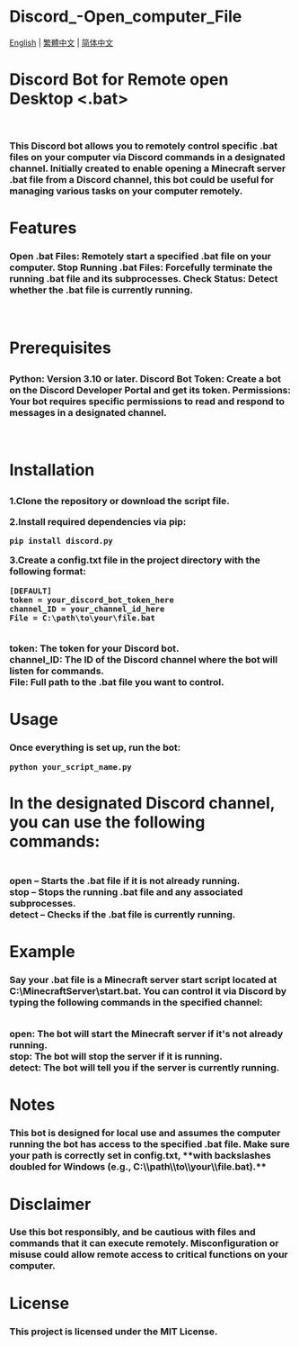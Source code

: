 # Discord_-Open_computer_File

 [English](README.md) | [繁體中文](docs/tw/README.md) | [简体中文](docs/cn/README.md) 

<H1>Discord Bot for Remote open Desktop <.bat>  <br><br>


<H3>This Discord bot allows you to remotely control specific .bat files on your computer via Discord commands in a designated channel. Initially created to enable opening a Minecraft server .bat file from a Discord channel, this bot could be useful for managing various tasks on your computer remotely.

<H1>Features
<H3>Open .bat Files: Remotely start a specified .bat file on your computer.
Stop Running .bat Files: Forcefully terminate the running .bat file and its subprocesses.
Check Status: Detect whether the .bat file is currently running.

<br><H1>Prerequisites
<H3>Python: Version 3.10 or later.
Discord Bot Token: Create a bot on the Discord Developer Portal and get its token.
Permissions: Your bot requires specific permissions to read and respond to messages in a designated channel.

<br><H1>Installation
	
<H3>1.Clone the repository or download the script file.

2.Install required dependencies via pip:

<pre><code>pip install discord.py</code></pre>

3.Create a config.txt file in the project directory with the following format:
<pre><code>[DEFAULT]
token = your_discord_bot_token_here
channel_ID = your_channel_id_here
File = C:\path\to\your\file.bat</code></pre>

<br>token: The token for your Discord bot.
<br>channel_ID: The ID of the Discord channel where the bot will listen for commands.
<br>File: Full path to the .bat file you want to control.

<H1>Usage
<H3>Once everything is set up, run the bot:


<pre><code>python your_script_name.py</code></pre>

<H1>In the designated Discord channel, you can use the following commands:

<H3><br>open – Starts the .bat file if it is not already running.
<br>stop – Stops the running .bat file and any associated subprocesses.
<br>detect – Checks if the .bat file is currently running.

<H1>Example
<H3>Say your .bat file is a Minecraft server start script located at C:\MinecraftServer\start.bat. You can control it via Discord by typing the following commands in the specified channel:

<br>open: The bot will start the Minecraft server if it's not already running.
<br>stop: The bot will stop the server if it is running.
<br>detect: The bot will tell you if the server is currently running.
<H1>Notes
<H3>This bot is designed for local use and assumes the computer running the bot has access to the specified .bat file. Make sure your path is correctly set in config.txt, 
**with backslashes doubled for Windows (e.g., C:\\path\\to\\your\\file.bat).**

<H1>Disclaimer
<H3>Use this bot responsibly, and be cautious with files and commands that it can execute remotely. Misconfiguration or misuse could allow remote access to critical functions on your computer.

<H1>License
<H3>This project is licensed under the MIT License.

